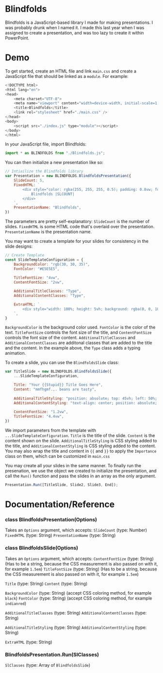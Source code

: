 # Blindfolds

Blindfolds is a JavaScript-based library I made for making presentations. I was probably drunk when I named it.
I made this last year when I was assigned to create a presentation, and was too lazy to create it within PowerPoint. 

# Demo
To get started, create an HTML file and link `main.css` and create a JavaScript file that should be linked as a `module`. For example:
```js
<!DOCTYPE html>
<html lang="en">
<head>
    <meta charset="UTF-8">
    <meta name="viewport" content="width=device-width, initial-scale=1.0">
    <title>Blindfolds</title>
    <link rel="stylesheet" href="./main.css" />
</head>
<body>
    <script src="./index.js" type="module"></script>
</body>
</html>
```

In your JavaScript file, import Blindfolds:
```js
import * as BLINDFOLDS from "./Blindfolds.js";
```

You can then initialize a new presentation like so:
```js
// Intiailize the Blindfolds library
var Presentation = new BLINDFOLDS.BlindfoldsPresentation({
    SlideCount: 5,
    FixedHTML: `
        <div style="color: rgba(255, 255, 255, 0.5); padding: 0.8vw; font-size: 0.7vw;">
            Blindfolds |SLCOUNT|
        </div>
    `,
    PresentationName: "Blindfolds",
})
```

The parameters are pretty self-explanatory: `SlideCount` is the number of slides. `FixedHTML` is some HTML code that's overlaid over the presentation. `PresentationName` is the presentation name.

You may want to create a template for your slides for consistency in the slide designs:
```js
// Create Template
const SlideTemplateConfiguration = {
    BackgroundColor: "rgb(30, 30, 35)",
    FontColor: "#E5E5E5",
    
    TitleFontSize: "4vw",
    ContentFontSize: "2vw",

    AdditionalTitleClasses: "Type",
    AdditionalContentClasses: "Type",

    ExtraHTML: `
        <div style="width: 100%; height: 5vh; background: rgba(0, 0, 10, 0.2); position: absolute; bottom: 0;"></div>
    `,
}
```

`BackgroundColor` is the background color used. `FontColor` is the color of the text. `TitleFontSize` controls the font size of the title, and `ContentFontSize` controls the font size of the content.
`AdditionalTitleClasses` and `AdditionalContentClasses` are additonal classes that are added to the title and the content. In the example above, the `Type` class adds a typing animation. 

To create a slide, you can use the `BlindfoldsSlide` class:

```js
var TitleSlide = new BLINDFOLDS.BlindfoldsSlide({
    ...SlideTemplateConfiguration,

    Title: "Your {{Stupid}} Title Goes Here",
    Content: "mmfhgmf.,. beans are tasty",
    
    AdditionalTitleStyling: "position: absolute; top: 45vh; left: 50%; transform: translate(-50%, -50%);",
    AdditionalContentStyling: "text-align: center; position: absolute; top: 57%; left: 50%; transform: translate(-50%, -50%);",
    
    ContentFontSize: "1.2vw",
    TitleFontSize: "4.4vw",
})
```

We import parameters from the template with `...SlideTemplateConfiguration`. `Title` is the title of the slide. `Content` is the content shown on the slide. `AdditionalTitleStyling` is CSS styling added to the title,
and `AdditionalContentStyling` is CSS styling added to the content. You may also wrap the title and content in `{{` and `}}` to apply the `Importance` class on them, which can be customized in `main.css`

You may create all your slides in the same manner. To finally run the presenation, we use the object we created to initialize the presentation, and call the `Run()` function and pass the slides in an array
as the only argument.

```js
Presentation.Run([TitleSlide, Slide2, Slide3, End]);
```
# Documentation/Reference
### class BlindfoldsPresentation(Options)
Takes an `Options` argument, which accepts:
`SlideCount` (type: Number)
`FixedHTML` (type: String)
`PresentationName` (type: String)

### class BlindfoldsSlide(Options)
Takes an `Options` argument, which accepts:
`ContentFontSize` (type: String) (Has to be a string, because the CSS measurement is also passed on with it, for example `1.5em`)
`TitleFontSize` (type: String) (Has to be a string, because the CSS measurement is also passed on with it, for example `1.5em`)

`Title` (type: String)
`Content` (type: String)

`BackgroundColor` (type: String) (accept CSS coloring method, for example `black`)
`FontColor` (type: String) (accept CSS coloring method, for example `indianred`)

`AdditionalTitleClasses` (type: String)
`AdditionalContentClasses` (type: String)

`AdditionalTitleStyling` (type: String)
`AdditionalContentStyling` (type: String)

`ExtraHTML` (type: String)

### BlindfoldsPresentation.Run(SlClasses)
`SlClasses` (type: Array of `BlindfoldsSlide`)
